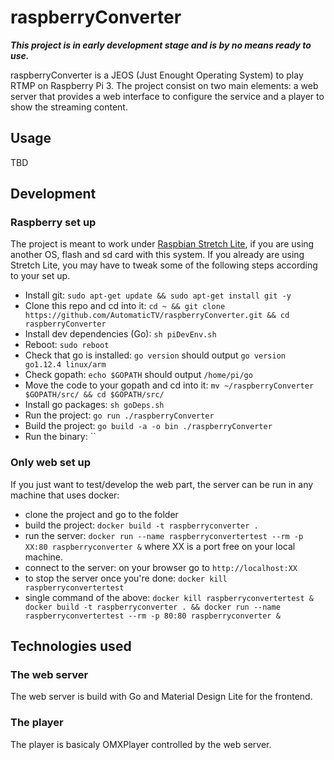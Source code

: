 # raspberryConverter

***This project is in early development stage and is by no means ready to use.***

raspberryConverter is a JEOS (Just Enought Operating System) to play RTMP on Raspberry Pi 3. The project consist on two main elements: a web server that provides a web interface to configure the service and a player to show the streaming content.

## Usage
TBD

## Development

### Raspberry set up
The project is meant to work under [Raspbian Stretch Lite](https://www.raspberrypi.org/downloads/raspbian/), if you are using another OS, flash and sd card with this system. If you already are using Stretch Lite, you may have to tweak some of the following steps according to your set up.

* Install git: `sudo apt-get update && sudo apt-get install git -y`
* Clone this repo and cd into it: `cd ~ && git clone https://github.com/AutomaticTV/raspberryConverter.git && cd raspberryConverter`
* Install dev dependencies (Go): `sh piDevEnv.sh`
* Reboot: `sudo reboot`
* Check that go is installed: `go version` should output `go version go1.12.4 linux/arm`
* Check gopath: `echo $GOPATH` should output `/home/pi/go`
* Move the code to your gopath and cd into it: `mv ~/raspberryConverter $GOPATH/src/ && cd $GOPATH/src/`
* Install go packages: `sh goDeps.sh`
* Run the project: `go run ./raspberryConverter`
* Build the project: `go build -a -o bin ./raspberryConverter`
* Run the binary: ``


### Only web set up
If you just want to test/develop the web part, the server can be run in any machine that uses docker:

* clone the project and go to the folder
* build the project: `docker build -t raspberryconverter .`
* run the server: `docker run --name raspberryconvertertest --rm -p XX:80 raspberryconverter &` where XX is a port free on your local machine.
* connect to the server: on your browser go to `http://localhost:XX`
* to stop the server once you're done: `docker kill raspberryconvertertest`
* single command of the above: `docker kill raspberryconvertertest & docker build -t raspberryconverter . && docker run --name raspberryconvertertest --rm -p 80:80 raspberryconverter &`


## Technologies used
### The web server

The web server is build with Go and Material Design Lite for the frontend.

### The player

The player is basicaly OMXPlayer controlled by the web server.
